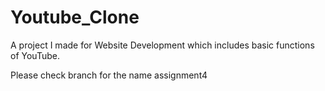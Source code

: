 # Youtube_Clone
A project I made for Website Development which includes basic functions of YouTube.

Please check branch for the name assignment4
